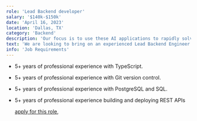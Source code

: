 ```yaml
---
role: 'Lead Backend developer'
salary: '$140k-$150k'
date: 'April 16, 2023'
location: 'Dallas, TX'
category: 'Backend'
description: 'Our focus is to use these AI applications to rapidly solve challenging business problems and provide creative and effective solutions to our clients.'
text: 'We are looking to bring on an experienced Lead Backend Engineer to our talented team of developers and we want you! In this role you will be responsible for creating backend services using your background with TypeScript (Node.JS), and Nest.JS framework. As a lead engineer you will also be responsible for the mentoring of junior developers as well as code review.'
info: 'Job Requirements'
---
```


- 5+ years of professional experience with TypeScript.
- 5+ years of professional experience with Git version control.
- 5+ years of professional experience with PostgreSQL and SQL.
- 5+ years of professional experience building and deploying REST APIs

  [apply for this role](https://motionrecruitment.com/tech-jobs/dallas/direct-hire/lead-backend-engineer/551787?utm_source=linkedin&utm_medium=feed&utm_campaign=paid-20210428),
